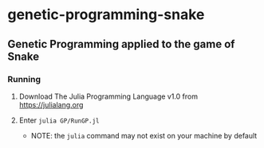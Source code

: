 # genetic-programming-snake
## Genetic Programming applied to the game of Snake

### Running
1. Download The Julia Programming Language v1.0 from https://julialang.org

2. Enter ``` julia GP/RunGP.jl ```
    * NOTE: the ```julia``` command may not exist on your machine by default

